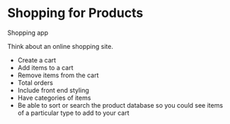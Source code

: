 # Shopping for Products

Shopping app 

Think about an online shopping site. 

- Create a cart
- Add items to a cart
- Remove items from the cart
- Total orders
- Include front end styling
- Have categories of items
- Be able to sort or search the product database so you could see items of a particular type to add to your cart

